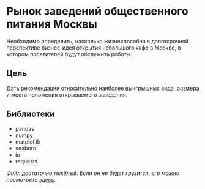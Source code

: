 # Рынок заведений общественного питания Москвы
Необходимо определить, насколько жизнеспособна в долгосрочной перспективе бизнес-идея открытия небольшого кафе в Москве, в котором посетителей будут обслужить роботы.
## Цель
Дать рекомендации относительно наиболее выигрышных вида, размера и места положения открываемого заведения.
## Библиотеки
* pandas
* numpy
* matplotlib
* seaborn
* io
* requests


*Файл достаточно тяжёлый. Если он не будет грузится, его можно посмотреть [здесь](https://nbviewer.org/github/a-ermakova/yandex_praktikum_projects/blob/main/moscow_restaurants/moscow_restaurants.ipynb).*